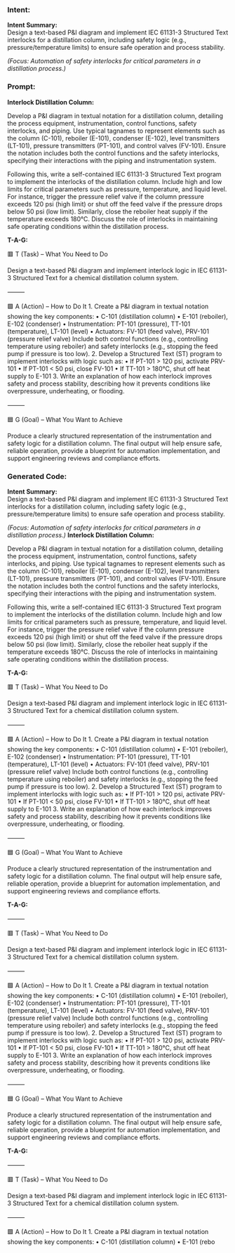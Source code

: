 ### Intent:
**Intent Summary:**  
Design a text-based P&I diagram and implement IEC 61131-3 Structured Text interlocks for a distillation column, including safety logic (e.g., pressure/temperature limits) to ensure safe operation and process stability.  

*(Focus: Automation of safety interlocks for critical parameters in a distillation process.)*

### Prompt:
**Interlock Distillation Column:**

Develop a P&I diagram in textual notation for a distillation column, detailing the process equipment, instrumentation, control functions, safety interlocks, and piping. Use typical tagnames to represent elements such as the column (C-101), reboiler (E-101), condenser (E-102), level transmitters (LT-101), pressure transmitters (PT-101), and control valves (FV-101). Ensure the notation includes both the control functions and the safety interlocks, specifying their interactions with the piping and instrumentation system.

Following this, write a self-contained IEC 61131-3 Structured Text program to implement the interlocks of the distillation column. Include high and low limits for critical parameters such as pressure, temperature, and liquid level. For instance, trigger the pressure relief valve if the column pressure exceeds 120 psi (high limit) or shut off the feed valve if the pressure drops below 50 psi (low limit). Similarly, close the reboiler heat supply if the temperature exceeds 180°C. Discuss the role of interlocks in maintaining safe operating conditions within the distillation process.

**T-A-G:**

🟥 T (Task) – What You Need to Do

Design a text-based P&I diagram and implement interlock logic in IEC 61131-3 Structured Text for a chemical distillation column system.

⸻

🟩 A (Action) – How to Do It
	1.	Create a P&I diagram in textual notation showing the key components:
	•	C-101 (distillation column)
	•	E-101 (reboiler), E-102 (condenser)
	•	Instrumentation: PT-101 (pressure), TT-101 (temperature), LT-101 (level)
	•	Actuators: FV-101 (feed valve), PRV-101 (pressure relief valve)
Include both control functions (e.g., controlling temperature using reboiler) and safety interlocks (e.g., stopping the feed pump if pressure is too low).
	2.	Develop a Structured Text (ST) program to implement interlocks with logic such as:
	•	If PT-101 > 120 psi, activate PRV-101
	•	If PT-101 < 50 psi, close FV-101
	•	If TT-101 > 180°C, shut off heat supply to E-101
	3.	Write an explanation of how each interlock improves safety and process stability, describing how it prevents conditions like overpressure, underheating, or flooding.

⸻

🟦 G (Goal) – What You Want to Achieve

Produce a clearly structured representation of the instrumentation and safety logic for a distillation column. The final output will help ensure safe, reliable operation, provide a blueprint for automation implementation, and support engineering reviews and compliance efforts.

### Generated Code:
**Intent Summary:**  
Design a text-based P&I diagram and implement IEC 61131-3 Structured Text interlocks for a distillation column, including safety logic (e.g., pressure/temperature limits) to ensure safe operation and process stability.  

*(Focus: Automation of safety interlocks for critical parameters in a distillation process.)*
**Interlock Distillation Column:**

Develop a P&I diagram in textual notation for a distillation column, detailing the process equipment, instrumentation, control functions, safety interlocks, and piping. Use typical tagnames to represent elements such as the column (C-101), reboiler (E-101), condenser (E-102), level transmitters (LT-101), pressure transmitters (PT-101), and control valves (FV-101). Ensure the notation includes both the control functions and the safety interlocks, specifying their interactions with the piping and instrumentation system.

Following this, write a self-contained IEC 61131-3 Structured Text program to implement the interlocks of the distillation column. Include high and low limits for critical parameters such as pressure, temperature, and liquid level. For instance, trigger the pressure relief valve if the column pressure exceeds 120 psi (high limit) or shut off the feed valve if the pressure drops below 50 psi (low limit). Similarly, close the reboiler heat supply if the temperature exceeds 180°C. Discuss the role of interlocks in maintaining safe operating conditions within the distillation process.

**T-A-G:**

🟥 T (Task) – What You Need to Do

Design a text-based P&I diagram and implement interlock logic in IEC 61131-3 Structured Text for a chemical distillation column system.

⸻

🟩 A (Action) – How to Do It
	1.	Create a P&I diagram in textual notation showing the key components:
	•	C-101 (distillation column)
	•	E-101 (reboiler), E-102 (condenser)
	•	Instrumentation: PT-101 (pressure), TT-101 (temperature), LT-101 (level)
	•	Actuators: FV-101 (feed valve), PRV-101 (pressure relief valve)
Include both control functions (e.g., controlling temperature using reboiler) and safety interlocks (e.g., stopping the feed pump if pressure is too low).
	2.	Develop a Structured Text (ST) program to implement interlocks with logic such as:
	•	If PT-101 > 120 psi, activate PRV-101
	•	If PT-101 < 50 psi, close FV-101
	•	If TT-101 > 180°C, shut off heat supply to E-101
	3.	Write an explanation of how each interlock improves safety and process stability, describing how it prevents conditions like overpressure, underheating, or flooding.

⸻

🟦 G (Goal) – What You Want to Achieve

Produce a clearly structured representation of the instrumentation and safety logic for a distillation column. The final output will help ensure safe, reliable operation, provide a blueprint for automation implementation, and support engineering reviews and compliance efforts.  

**T-A-G:**

⸻

🟥 T (Task) – What You Need to Do

Design a text-based P&I diagram and implement interlock logic in IEC 61131-3 Structured Text for a chemical distillation column system.

⸻

🟩 A (Action) – How to Do It
	1.	Create a P&I diagram in textual notation showing the key components:
	•	C-101 (distillation column)
	•	E-101 (reboiler), E-102 (condenser)
	•	Instrumentation: PT-101 (pressure), TT-101 (temperature), LT-101 (level)
	•	Actuators: FV-101 (feed valve), PRV-101 (pressure relief valve)
Include both control functions (e.g., controlling temperature using reboiler) and safety interlocks (e.g., stopping the feed pump if pressure is too low).
	2.	Develop a Structured Text (ST) program to implement interlocks with logic such as:
	•	If PT-101 > 120 psi, activate PRV-101
	•	If PT-101 < 50 psi, close FV-101
	•	If TT-101 > 180°C, shut off heat supply to E-101
	3.	Write an explanation of how each interlock improves safety and process stability, describing how it prevents conditions like overpressure, underheating, or flooding.

⸻

🟦 G (Goal) – What You Want to Achieve

Produce a clearly structured representation of the instrumentation and safety logic for a distillation column. The final output will help ensure safe, reliable operation, provide a blueprint for automation implementation, and support engineering reviews and compliance efforts.

**T-A-G:**

⸻

🟥 T (Task) – What You Need to Do

Design a text-based P&I diagram and implement interlock logic in IEC 61131-3 Structured Text for a chemical distillation column system.

⸻

🟩 A (Action) – How to Do It
	1.	Create a P&I diagram in textual notation showing the key components:
	•	C-101 (distillation column)
	•	E-101 (rebo
